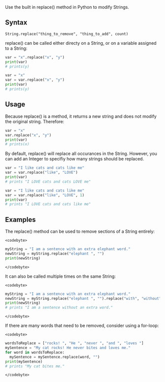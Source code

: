 <!--
---
Title: "Replace in Python" 
Subjects:
  - "Python"
Tags: # Please first look to use tags that are already listed at author.codecademy.com/browse/tags
  - "Functions"
  - "Python"
Catalog Content: 
  - https://www.codecademy.com/learn/learn-python-3"
---
-->

Use the built in replace() method in Python to modify Strings.

## Syntax

`String.replace("thing_to_remove", "thing_to_add", count)`

replace() can be called either directy on a String, or on a variable assigned to a String:

```Python
var = "x".replace("x", "y")
print(var)
# prints(y)

var = "x"
var = var.replace("x", "y")
print(var)
# prints(y)
```

## Usage

Because replace() is a method, it returns a new string and does not modify the original string. Therefore:

```Python
var = "x"
var.replace("x", "y")
print(var)
# prints(x)
```

By default, replace() will replace all occurances in the String. However, you can add an Integer to specifiy how many strings should be replaced.

```Python
var = "I like cats and cats like me"
var = var.replace("like", "LOVE")
print(var)
# prints "I LOVE cats and cats LOVE me"

var = "I like cats and cats like me"
var = var.replace("like", "LOVE", 1)
print(var)
# prints "I LOVE cats and cats like me"
```

## Examples

The replace() method can be used to remove sections of a String entirely:

`<codebyte>`
```Python
myString = "I am a sentence with an extra elephant word."
newString = myString.replace("elephant ", "")
print(newString)
```
`</codebyte>`
  
It can also be called multiple times on the same String:

`<codebyte>`
```Python
myString = "I am a sentence with an extra elephant word."
newString = myString.replace("elephant ", "").replace("with", "without")
print(newString)
# prints "I am a sentence without an extra word."
```
`</codebyte>`

If there are many words that need to be removed, consider using a for-loop:

`<codebyte>`
```Python
wordsToReplace = ["rocks! ", "He ", "never ", "and ", "loves "]
mySentence = "My cat rocks! He never bites and loves me."
for word in wordsToReplace:
  mySentence = mySentence.replace(word, "")
print(mySentence)
# prints "My cat bites me."
```
`</codebyte>`
